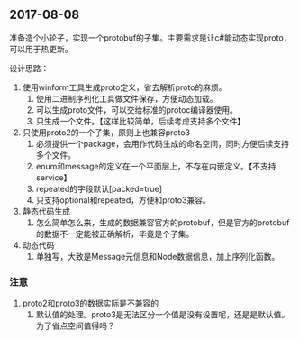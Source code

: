 ﻿## 2017-08-08
准备造个小轮子，实现一个protobuf的子集。主要需求是让c#能动态实现proto，可以用于热更新。

设计思路：
1. 使用winform工具生成proto定义，省去解析proto的麻烦。
    1. 使用二进制序列化工具做文件保存，方便动态加载。
    2. 可以生成proto文件，可以交给标准的protoc编译器使用。
    3. 只生成一个文件。【这样比较简单，后续考虑支持多个文件】
2. 只使用proto2的一个子集，原则上也兼容proto3
    1. 必须提供一个package，会用作代码生成的命名空间，同时方便后续支持多个文件。
    2. enum和message的定义在一个平面层上，不存在内嵌定义。【不支持service】
    3. repeated的字段默认[packed=true]
    4. 只支持optional和repeated，方便和proto3兼容。
3. 静态代码生成
    1. 怎么简单怎么来，生成的数据兼容官方的protobuf，但是官方的protobuf的数据不一定能被正确解析，毕竟是个子集。
4. 动态代码
    1. 单独写，大致是Message元信息和Node数据信息，加上序列化函数。

### **注意**
1. proto2和proto3的数据实际是不兼容的
    1. 默认值的处理。proto3是无法区分一个值是没有设置呢，还是是默认值。为了省点空间值得吗？